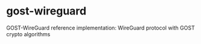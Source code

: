 # gost-wireguard
GOST-WireGuard reference implementation: WireGuard protocol with GOST crypto algorithms
